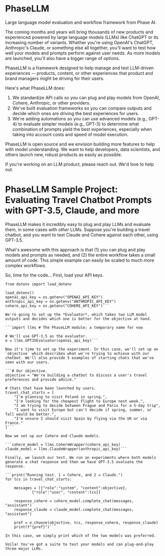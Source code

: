 # PhaseLLM

Large language model evaluation and workflow framework from Phase AI.

The coming months and years will bring thousands of new products and experienced powered by large language models (LLMs) like ChatGPT or its increasing number of variants. Whether you're using OpenAI's ChatGPT, Anthropic's Claude, or something else all together, you'll want to test how well your models and prompts perform against user needs. As more models are launched, you'll also have a bigger range of options.

PhaseLLM is a framework designed to help manage and test LLM-driven experiences -- products, content, or other experiences that product and brand managers might be driving for their users.

Here's what PhaseLLM does:
1. We standardize API calls so you can plug and play models from OpenAI, Cohere, Anthropic, or other providers.
2. We've built evaluation frameworks so you can compare outputs and decide which ones are driving the best experiences for users.
3. We're adding automations so you can use advanced models (e.g., GPT-4) to evaluate simpler models (e.g., GPT-3) to determine what combination of prompts yield the best experiences, especially when taking into account costs and speed of model execution.

PhaseLLM is open source and we envision building more features to help with model understanding. We want to help developers, data scientists, and others launch new, robust products as easily as possible.

If you're working on an LLM product, please reach out. We'd love to help out.

# PhaseLLM Sample Project: Evaluating Travel Chatbot Prompts with GPT-3.5, Claude, and more

PhaseLLM makes it incredibly easy to plug and play LLMs and evaluate them, in some cases with *other* LLMs. Suppose you're building a travel chatbot, and you want to test Claude and Cohere against each other, using GPT-3.5. 

What's awesome with this approach is that (1) you can plug and play models and prompts as needed, and (2) the entire workflow takes a small amount of code. This simple example can easily be scaled to much more complex workflows.

So, time for the code... First, load your API keys.

```import os
from dotenv import load_dotenv

load_dotenv()
openai_api_key = os.getenv("OPENAI_API_KEY")
anthropic_api_key = os.getenv("ANTHROPIC_API_KEY")
cohere_api_key = os.getenv("COHERE_API_KEY")```

We're going to set up the *Evaluator*, which takes two LLM model outputs and decides which one is better for the objective at hand.

```import llms # The PhaseLLM module; a temporary name for now

# We'll use GPT-3.5 as the evaluator.
e = llms.GPT35Evaluator(openai_api_key)```

Now it's time to set up the experiment. In this case, we'll set up an `objective` which describes what we're trying to achieve with our chatbot. We'll also provide 5 examples of starting chats that we've seen with our users.

```# Our objective.
objective = "We're building a chatbot to discuss a user's travel preferences and provide advice."

# Chats that have been launched by users.
travel_chat_starts = [
    "I'm planning to visit Poland in spring.",
    "I'm looking for the cheapest flight to Europe next week.",
    "I am trying to decide between Prague and Paris for a 5-day trip",
    "I want to visit Europe but can't decide if spring, summer, or fall would be better.",
    "I'm unsure I should visit Spain by flying via the UK or via France."
]```

Now we set up our Cohere and Claude models.

```cohere_model = llms.CohereWrapper(cohere_api_key)
claude_model = llms.ClaudeWrapper(anthropic_api_key)```

Finally, we launch our test. We run an experiments where both models generate a chat response and then we have GPT-3.5 evaluate the response.

```print("Running test. 1 = Cohere, and 2 = Claude.")
for tcs in travel_chat_starts:

    messages = [{"role":"system", "content":objective},
            {"role":"user", "content":tcs}]

    response_cohere = cohere_model.complete_chat(messages, "assistant")
    response_claude = claude_model.complete_chat(messages, "assistant")

    pref = e.choose(objective, tcs, response_cohere, response_claude)
    print(f"{pref}")```

In this case, we simply print which of the two models was preferred.

Voila! You've got a suite to test your models and can plug-and-play three major LLMs.
